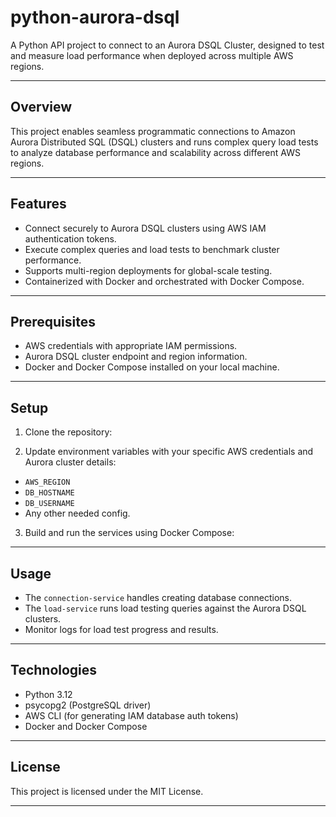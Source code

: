 # python-aurora-dsql

A Python API project to connect to an Aurora DSQL Cluster, designed to test and measure load performance when deployed across multiple AWS regions.

---

## Overview

This project enables seamless programmatic connections to Amazon Aurora Distributed SQL (DSQL) clusters and runs complex query load tests to analyze database performance and scalability across different AWS regions.

---

## Features

- Connect securely to Aurora DSQL clusters using AWS IAM authentication tokens.
- Execute complex queries and load tests to benchmark cluster performance.
- Supports multi-region deployments for global-scale testing.
- Containerized with Docker and orchestrated with Docker Compose.

---

## Prerequisites

- AWS credentials with appropriate IAM permissions.
- Aurora DSQL cluster endpoint and region information.
- Docker and Docker Compose installed on your local machine.

---

## Setup

1. Clone the repository:

2. Update environment variables with your specific AWS credentials and Aurora cluster details:
- `AWS_REGION`
- `DB_HOSTNAME`
- `DB_USERNAME`
- Any other needed config.

3. Build and run the services using Docker Compose:


---

## Usage

- The `connection-service` handles creating database connections.
- The `load-service` runs load testing queries against the Aurora DSQL clusters.
- Monitor logs for load test progress and results.

---

## Technologies

- Python 3.12
- psycopg2 (PostgreSQL driver)
- AWS CLI (for generating IAM database auth tokens)
- Docker and Docker Compose

---

## License

This project is licensed under the MIT License.

---
